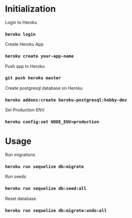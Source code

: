 # Initialization

Login to Heroku 
### `heroku login`

Create Heroku App 
### `heroku create your-app-name`

Push app to Heroku 
### `git push heroku master`

Create postgresql database on Heroku 
### `heroku addons:create heroku-postgresql:hobby-dev`

Set Production ENV
### `heroku config:set NODE_ENV=production`

# Usage

Run migrations
### `heroku run sequelize db:migrate` 

Run seeds
### `heroku run sequelize db:seed:all`

Reset database
### `heroku run sequelize db:migrate:undo:all` 